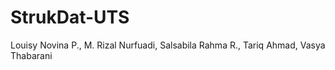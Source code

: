 # StrukDat-UTS
Louisy Novina P., M. Rizal Nurfuadi, Salsabila Rahma R., Tariq Ahmad, Vasya Thabarani
